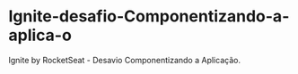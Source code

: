 # Ignite-desafio-Componentizando-a-aplica-o

Ignite by RocketSeat - Desavio Componentizando a Aplicação.
